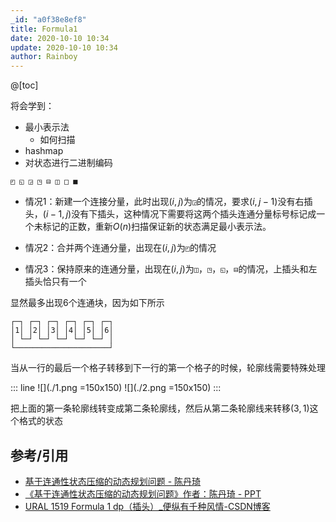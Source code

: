```yaml
---
_id: "a0f38e8ef8"
title: Formula1
date: 2020-10-10 10:34
update: 2020-10-10 10:34
author: Rainboy
---
```

@[toc]

将会学到：
- 最小表示法
  - 如何扫描
- hashmap
- 对状态进行二进制编码

```
◰ ◱ ◲ ◳ ⊟ ◫ □ ■
```


- 情况1：新建一个连接分量，此时出现$(i,j)$为`◲`的情况，要求$(i,j-1)$没有右插头，$(i-1,j)$没有下插头，这种情况下需要将这两个插头连通分量标号标记成一个未标记的正数，重新$O(n)$扫描保证新的状态满足最小表示法。

- 情况2：合并两个连通分量，出现在$(i,j)$为`◰`的情况

- 情况3：保持原来的连通分量，出现在$(i,j)$为`◫`，`◳`，`◱`，`⊟`的情况，上插头和左插头恰只有一个


显然最多出现6个连通块，因为如下所示

```
┌─┐ ┌─┐ ┌─┐ ┌─┐ ┌─┐ ┌─┐ 
│1│ │2│ │3│ │4│ │5│ │6│ 
│ └─┘ └─┘ └─┘ └─┘ └─┘ │
└─────────────────────┘
```

当从一行的最后一个格子转移到下一行的第一个格子的时候，轮廓线需要特殊处理

::: line
![](./1.png =150x150)
![](./2.png =150x150)
:::

把上面的第一条轮廓线转变成第二条轮廓线，然后从第二条轮廓线来转移$(3,1)$这个格式的状态

## 参考/引用

- [基于连通性状态压缩的动态规划问题 - 陈丹琦](https://wenku.baidu.com/view/9cfbb16e011ca300a6c390d5.html)
- [《基于连通性状态压缩的动态规划问题》作者：陈丹琦 - PPT](https://wenku.baidu.com/view/f49801155f0e7cd18425368e.html)
- [URAL 1519 Formula 1 dp（插头）_便纵有千种风情-CSDN博客](https://blog.csdn.net/yskyskyer123/article/details/52258410)
